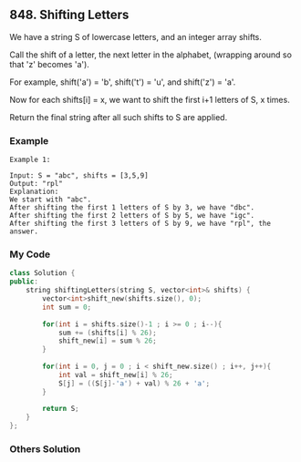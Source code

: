 ## 848. Shifting Letters

We have a string S of lowercase letters, and an integer array shifts.

Call the shift of a letter, the next letter in the alphabet, (wrapping around so that 'z' becomes 'a'). 

For example, shift('a') = 'b', shift('t') = 'u', and shift('z') = 'a'.

Now for each shifts[i] = x, we want to shift the first i+1 letters of S, x times.

Return the final string after all such shifts to S are applied.

### Example
```
Example 1:

Input: S = "abc", shifts = [3,5,9]
Output: "rpl"
Explanation: 
We start with "abc".
After shifting the first 1 letters of S by 3, we have "dbc".
After shifting the first 2 letters of S by 5, we have "igc".
After shifting the first 3 letters of S by 9, we have "rpl", the answer.
```

### My Code
```c++
class Solution {
public:
    string shiftingLetters(string S, vector<int>& shifts) {
        vector<int>shift_new(shifts.size(), 0);
        int sum = 0;
        
        for(int i = shifts.size()-1 ; i >= 0 ; i--){
            sum += (shifts[i] % 26);
            shift_new[i] = sum % 26;
        }
        
        for(int i = 0, j = 0 ; i < shift_new.size() ; i++, j++){
            int val = shift_new[i] % 26;
            S[j] = ((S[j]-'a') + val) % 26 + 'a'; 
        }
        
        return S;
    }
};
```


### Others Solution
```c++
```

